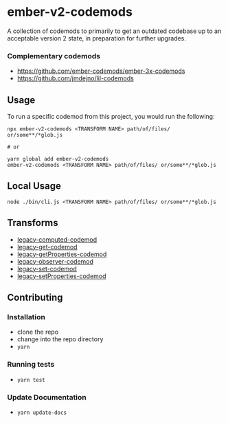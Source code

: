 # ember-v2-codemods

A collection of codemods to primarily to get an outdated codebase up to an acceptable version 2 state, in preparation for further upgrades.

### Complementary codemods
* https://github.com/ember-codemods/ember-3x-codemods
* https://github.com/jmdejno/lil-codemods


## Usage

To run a specific codemod from this project, you would run the following:

```
npx ember-v2-codemods <TRANSFORM NAME> path/of/files/ or/some**/*glob.js

# or

yarn global add ember-v2-codemods
ember-v2-codemods <TRANSFORM NAME> path/of/files/ or/some**/*glob.js
```

## Local Usage
```
node ./bin/cli.js <TRANSFORM NAME> path/of/files/ or/some**/*glob.js
```

## Transforms

<!--TRANSFORMS_START-->
* [legacy-computed-codemod](transforms/legacy-computed-codemod/README.md)
* [legacy-get-codemod](transforms/legacy-get-codemod/README.md)
* [legacy-getProperties-codemod](transforms/legacy-getProperties-codemod/README.md)
* [legacy-observer-codemod](transforms/legacy-observer-codemod/README.md)
* [legacy-set-codemod](transforms/legacy-set-codemod/README.md)
* [legacy-setProperties-codemod](transforms/legacy-setProperties-codemod/README.md)
<!--TRANSFORMS_END-->

## Contributing

### Installation

* clone the repo
* change into the repo directory
* `yarn`

### Running tests

* `yarn test`

### Update Documentation

* `yarn update-docs`
